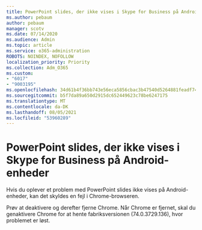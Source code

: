 ```yaml
---
title: PowerPoint slides, der ikke vises i Skype for Business på Android-enheder
ms.author: pebaum
author: pebaum
manager: scotv
ms.date: 07/14/2020
ms.audience: Admin
ms.topic: article
ms.service: o365-administration
ROBOTS: NOINDEX, NOFOLLOW
localization_priority: Priority
ms.collection: Adm_O365
ms.custom:
- "6017"
- "9003195"
ms.openlocfilehash: 34d61b4f36bb743e56eca5856cbac3b47540d5264881feadf74fe20bf88d64b8
ms.sourcegitcommit: b5f7da89a650d2915dc652449623c78be6247175
ms.translationtype: MT
ms.contentlocale: da-DK
ms.lasthandoff: 08/05/2021
ms.locfileid: "53960289"
---
```

# <a name="powerpoint-slides-not-showing-in-skype-for-business-on-android-devices"></a>PowerPoint slides, der ikke vises i Skype for Business på Android-enheder

Hvis du oplever et problem med PowerPoint slides ikke vises på Android-enheder, kan det skyldes en fejl i Chrome-browseren.

Prøv at deaktivere og derefter fjerne Chrome. Når Chrome er fjernet, skal du genaktivere Chrome for at hente fabriksversionen (74.0.3729.136), hvor problemet er løst.